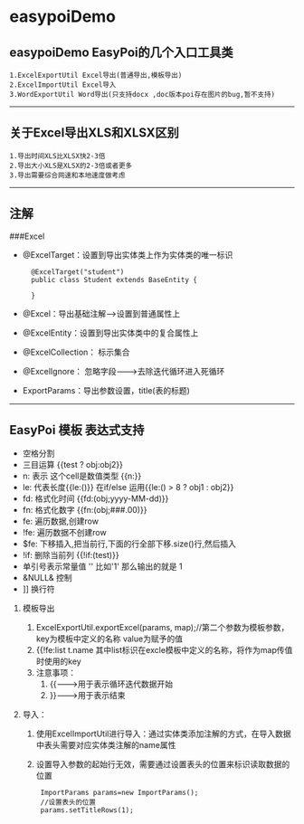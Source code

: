 # easypoiDemo
easypoiDemo
EasyPoi的几个入口工具类
---------------------------
	1.ExcelExportUtil Excel导出(普通导出,模板导出)
	2.ExcelImportUtil Excel导入
	3.WordExportUtil Word导出(只支持docx ,doc版本poi存在图片的bug,暂不支持)

---------------------------
关于Excel导出XLS和XLSX区别
---------------------------

	1.导出时间XLS比XLSX快2-3倍
	2.导出大小XLS是XLSX的2-3倍或者更多
	3.导出需要综合网速和本地速度做考虑

--------------------------
注解
--------------------------
###Excel
- @ExcelTarget：设置到导出实体类上作为实体类的唯一标识
			
		@ExcelTarget("student")
		public class Student extends BaseEntity {
		
		}
- @Excel：导出基础注解-->设置到普通属性上
- @ExcelEntity：设置到导出实体类中的复合属性上
- @ExcelCollection： 标示集合
- @ExcelIgnore： 忽略字段--->去除迭代循环进入死循环
- ExportParams：导出参数设置，title(表的标题)

--------------------------
EasyPoi 模板 表达式支持
--------------------------
- 空格分割
- 三目运算  {{test ? obj:obj2}}
- n: 表示 这个cell是数值类型 {{n:}}
- le: 代表长度{{le:()}} 在if/else 运用{{le:() > 8 ? obj1 :  obj2}}
- fd: 格式化时间 {{fd:(obj;yyyy-MM-dd)}}
- fn: 格式化数字 {{fn:(obj;###.00)}}
- fe: 遍历数据,创建row
- !fe: 遍历数据不创建row 
- $fe: 下移插入,把当前行,下面的行全部下移.size()行,然后插入
- !if: 删除当前列 {{!if:(test)}}
- 单引号表示常量值 ''  比如'1' 那么输出的就是 1
- &NULL& 控制
- ]] 换行符

1. 模板导出
	1. ExcelExportUtil.exportExcel(params, map);//第二个参数为模板参数，key为模板中定义的名称  value为赋予的值
	2. {{!fe:list t.name   其中list标识在excle模板中定义的名称，将作为map传值时使用的key
	3. 注意事项：
		1. {{--->用于表示循环迭代数据开始
        2. }}--->用于表示结束

2. 导入：
	1. 使用ExcelImportUtil进行导入：通过实体类添加注解的方式，在导入数据中表头需要对应实体类注解的name属性
	2. 设置导入参数的起始行无效，需要通过设置表头的位置来标识读取数据的位置
				
			ImportParams params=new ImportParams();
			//设置表头的位置
			params.setTitleRows(1);
		

